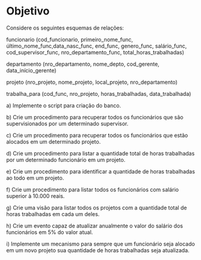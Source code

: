 # Objetivo
Considere os seguintes esquemas de relações:

funcionario (cod_funcionario, primeiro_nome_func, último_nome_func,data_nasc_func, end_func, genero_func, salário_func, cod_supervisor_func, nro_departamento_func, total_horas_trabalhadas)

departamento (nro_departamento, nome_depto, cod_gerente, data_início_gerente)

projeto (nro_projeto, nome_projeto, local_projeto, nro_departamento)

trabalha_para (cod_func, nro_projeto, horas_trabalhadas, data_trabalhada)

a) Implemente o script para criação do banco.

b) Crie um procedimento para recuperar todos os funcionários que são
supervisionados por um determinado supervisor.

c) Crie um procedimento para recuperar todos os funcionários que estão
alocados em um determinado projeto.

d) Crie um procedimento para listar a quantidade total de horas trabalhadas por
um determinado funcionário em um projeto.

e) Crie um procedimento para identificar a quantidade de horas trabalhadas ao
todo em um projeto.

f) Crie um procedimento para listar todos os funcionários com salário superior
à 10.000 reais.

g) Crie uma visão para listar todos os projetos com a quantidade total de horas
trabalhadas em cada um deles.

h) Crie um evento capaz de atualizar anualmente o valor do salário dos
funcionários em 5% do valor atual.

i) Implemente um mecanismo para sempre que um funcionário seja alocado em
um novo projeto sua quantidade de horas trabalhadas seja atualizada. 